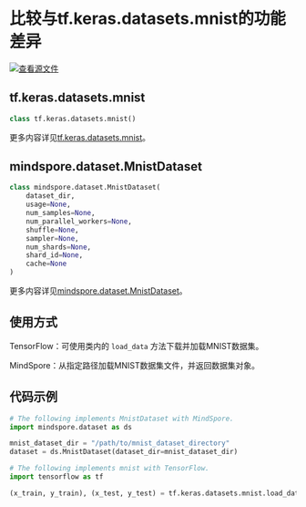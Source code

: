# 比较与tf.keras.datasets.mnist的功能差异

[![查看源文件](https://mindspore-website.obs.cn-north-4.myhuaweicloud.com/website-images/r2.0/resource/_static/logo_source.png)](https://gitee.com/mindspore/docs/blob/r2.0/docs/mindspore/source_zh_cn/note/api_mapping/tensorflow_diff/mnist.md)

## tf.keras.datasets.mnist

```python
class tf.keras.datasets.mnist()
```

更多内容详见[tf.keras.datasets.mnist](https://www.tensorflow.org/versions/r1.15/api_docs/python/tf/keras/datasets/mnist)。

## mindspore.dataset.MnistDataset

```python
class mindspore.dataset.MnistDataset(
    dataset_dir,
    usage=None,
    num_samples=None,
    num_parallel_workers=None,
    shuffle=None,
    sampler=None,
    num_shards=None,
    shard_id=None,
    cache=None
)
```

更多内容详见[mindspore.dataset.MnistDataset](https://mindspore.cn/docs/zh-CN/r2.0/api_python/dataset/mindspore.dataset.MnistDataset.html#mindspore.dataset.MnistDataset)。

## 使用方式

TensorFlow：可使用类内的 `load_data` 方法下载并加载MNIST数据集。

MindSpore：从指定路径加载MNIST数据集文件，并返回数据集对象。

## 代码示例

```python
# The following implements MnistDataset with MindSpore.
import mindspore.dataset as ds

mnist_dataset_dir = "/path/to/mnist_dataset_directory"
dataset = ds.MnistDataset(dataset_dir=mnist_dataset_dir)

# The following implements mnist with TensorFlow.
import tensorflow as tf

(x_train, y_train), (x_test, y_test) = tf.keras.datasets.mnist.load_data()
```
